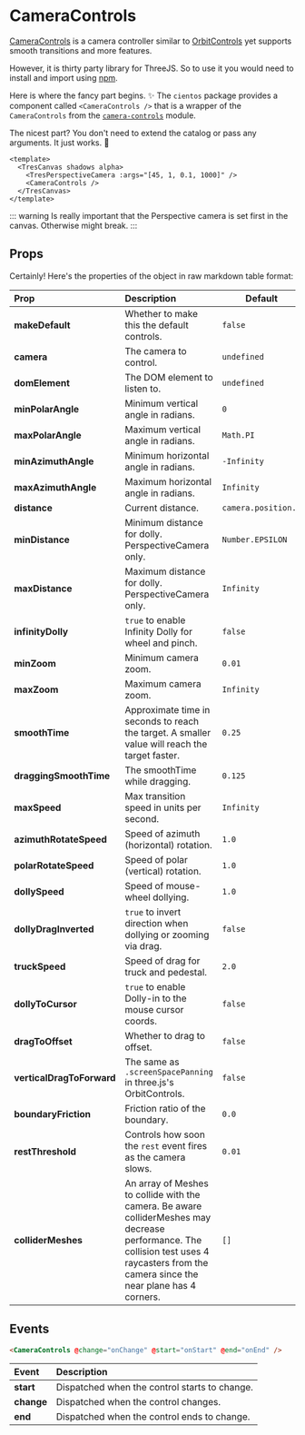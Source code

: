 # CameraControls <Badge type="warning" text="^3.2.0" />

<DocsDemo>
  <CameraControlsDemo />
</DocsDemo>

[CameraControls](https://github.com/yomotsu/camera-controls) is a camera controller similar to [OrbitControls](https://cientos.tresjs.org/guide/controls/orbit-controls.html) yet supports smooth transitions and more features.

However, it is thirty party library for ThreeJS. So to use it you would need to install and import using [npm](https://www.npmjs.com/package/camera-controls).

Here is where the fancy part begins. ✨
The `cientos` package provides a component called `<CameraControls />` that is a wrapper of the `CameraControls` from the [`camera-controls`](https://github.com/yomotsu/camera-controls) module.

The nicest part? You don't need to extend the catalog or pass any arguments.
It just works. 💯

```vue{3}
<template>
  <TresCanvas shadows alpha>
    <TresPerspectiveCamera :args="[45, 1, 0.1, 1000]" />
    <CameraControls />
  </TresCanvas>
</template>
```

::: warning
Is really important that the Perspective camera is set first in the canvas. Otherwise might break.
:::

## Props

Certainly! Here's the properties of the object in raw markdown table format:

| Prop                      | Description                                                                                                                                                                               | Default             |
| :------------------------ | :---------------------------------------------------------------------------------------------------------------------------------------------------------------------------------------- | ------------------- |
| **makeDefault**           | Whether to make this the default controls.                                                                                                                                                | `false`             |
| **camera**                | The camera to control.                                                                                                                                                                    | `undefined`         |
| **domElement**            | The DOM element to listen to.                                                                                                                                                             | `undefined`         |
| **minPolarAngle**         | Minimum vertical angle in radians.                                                                                                                                                        | `0`                 |
| **maxPolarAngle**         | Maximum vertical angle in radians.                                                                                                                                                        | `Math.PI`           |
| **minAzimuthAngle**       | Minimum horizontal angle in radians.                                                                                                                                                      | `-Infinity`         |
| **maxAzimuthAngle**       | Maximum horizontal angle in radians.                                                                                                                                                      | `Infinity`          |
| **distance**              | Current distance.                                                                                                                                                                         | `camera.position.z` |
| **minDistance**           | Minimum distance for dolly. PerspectiveCamera only.                                                                                                                                       | `Number.EPSILON`    |
| **maxDistance**           | Maximum distance for dolly. PerspectiveCamera only.                                                                                                                                       | `Infinity`          |
| **infinityDolly**         | `true` to enable Infinity Dolly for wheel and pinch.                                                                                                                                      | `false`             |
| **minZoom**               | Minimum camera zoom.                                                                                                                                                                      | `0.01`              |
| **maxZoom**               | Maximum camera zoom.                                                                                                                                                                      | `Infinity`          |
| **smoothTime**            | Approximate time in seconds to reach the target. A smaller value will reach the target faster.                                                                                            | `0.25`              |
| **draggingSmoothTime**    | The smoothTime while dragging.                                                                                                                                                            | `0.125`             |
| **maxSpeed**              | Max transition speed in units per second.                                                                                                                                                 | `Infinity`          |
| **azimuthRotateSpeed**    | Speed of azimuth (horizontal) rotation.                                                                                                                                                   | `1.0`               |
| **polarRotateSpeed**      | Speed of polar (vertical) rotation.                                                                                                                                                       | `1.0`               |
| **dollySpeed**            | Speed of mouse-wheel dollying.                                                                                                                                                            | `1.0`               |
| **dollyDragInverted**     | `true` to invert direction when dollying or zooming via drag.                                                                                                                             | `false`             |
| **truckSpeed**            | Speed of drag for truck and pedestal.                                                                                                                                                     | `2.0`               |
| **dollyToCursor**         | `true` to enable Dolly-in to the mouse cursor coords.                                                                                                                                     | `false`             |
| **dragToOffset**          | Whether to drag to offset.                                                                                                                                                                | `false`             |
| **verticalDragToForward** | The same as `.screenSpacePanning` in three.js's OrbitControls.                                                                                                                            | `false`             |
| **boundaryFriction**      | Friction ratio of the boundary.                                                                                                                                                           | `0.0`               |
| **restThreshold**         | Controls how soon the `rest` event fires as the camera slows.                                                                                                                             | `0.01`              |
| **colliderMeshes**        | An array of Meshes to collide with the camera. Be aware colliderMeshes may decrease performance. The collision test uses 4 raycasters from the camera since the near plane has 4 corners. | `[]`                |

## Events

```html
<CameraControls @change="onChange" @start="onStart" @end="onEnd" />
```

| Event      | Description                                   |
| :--------- | :-------------------------------------------- |
| **start**  | Dispatched when the control starts to change. |
| **change** | Dispatched when the control changes.          |
| **end**    | Dispatched when the control ends to change.   |
